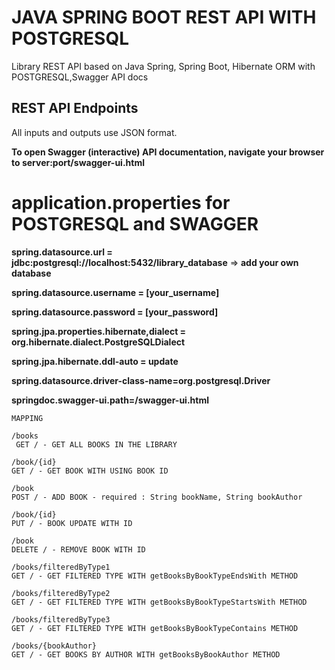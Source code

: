 # JAVA SPRING BOOT REST API WITH POSTGRESQL

Library REST API based on Java Spring, Spring Boot, Hibernate ORM with POSTGRESQL,Swagger API docs

## REST API Endpoints

All inputs and outputs use JSON format.

**To open Swagger (interactive) API documentation, navigate your browser to server:port/swagger-ui.html**

# application.properties for POSTGRESQL and SWAGGER

**spring.datasource.url = jdbc:postgresql://localhost:5432/library_database** => **add your own database**

**spring.datasource.username = [your_username]**

**spring.datasource.password = [your_password]**

**spring.jpa.properties.hibernate,dialect = org.hibernate.dialect.PostgreSQLDialect**

**spring.jpa.hibernate.ddl-auto = update**

**spring.datasource.driver-class-name=org.postgresql.Driver**

**springdoc.swagger-ui.path=/swagger-ui.html**


```
MAPPING 

/books
 GET / - GET ALL BOOKS IN THE LIBRARY
 
/book/{id}
GET / - GET BOOK WITH USING BOOK ID

/book
POST / - ADD BOOK - required : String bookName, String bookAuthor

/book/{id}
PUT / - BOOK UPDATE WITH ID

/book
DELETE / - REMOVE BOOK WITH ID 

/books/filteredByType1
GET / - GET FILTERED TYPE WITH getBooksByBookTypeEndsWith METHOD

/books/filteredByType2
GET / - GET FILTERED TYPE WITH getBooksByBookTypeStartsWith METHOD

/books/filteredByType3
GET / - GET FILTERED TYPE WITH getBooksByBookTypeContains METHOD

/books/{bookAuthor}
GET / - GET BOOKS BY AUTHOR WITH getBooksByBookAuthor METHOD

```
